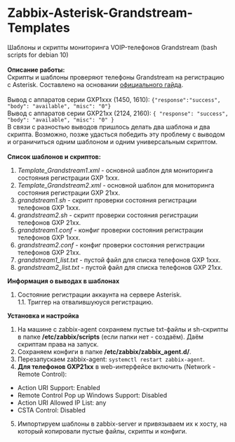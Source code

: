 # Zabbix-Asterisk-Grandstream-Templates
Шаблоны и скрипты мониторинга VOIP-телефонов Grandstream (bash scripts for debian 10)<br>
<br>
**Описание работы:**<br>
Скрипты и шаблоны проверяют телефоны Grandstream на регистрацию с Asterisk. Составлено на основании [официального гайда](http://www.grandstream.com/sites/default/files/Resources/CTI_Guide.pdf).<br>
<br>
Вывод с аппаратов серии GXP1xxx (1450, 1610): `{"response":"success", "body": "available", "misc": "0"}`<br>
Вывод с аппаратов серии GXP21xx (2124, 2160): `{ "response": "success", "body": "available", "misc": "0" }`<br>
В связи с разностью выводов пришлось делать два шаблона и два скрипта. Возможно, позже удасться победить эту проблему с выводом и ограничиться одним шаблоном и одним универсальным скриптом.<br>
<br>
**Список шаблонов и скриптов:**
1. *Template_Grandstream1.xml* - основной шаблон для мониторинга состояния регистрации GXP 1xxx.<br>
2. *Template_Grandstream2.xml* - основной шаблон для мониторинга состояния регистрации GXP 21xx.<br>
3. *grandstream1.sh* - скрипт проверки состояния регистрации телефонов GXP 1xxx.<br>
4. *grandstream2.sh* - скрипт проверки состояния регистрации телефонов GXP 21xx.<br>
5. *grandstream1.conf* - конфиг проверки состояния регистрации телефонов GXP 1xxx.<br>
6. *grandstream2.conf* - конфиг проверки состояния регистрации телефонов GXP 21xx.<br>
7. *grandstream1_list.txt* - пустой файл для списка телефонов GXP 1xxx.<br>
8. *grandstream2_list.txt* - пустой файл для списка телефонов GXP 21xx.<br>

**Информация о выводах в шаблонах**
1. Состояние регистрации аккаунта на сервере Asterisk.<br>
1.1. Триггер на отвалившуюуся регистрацию.

**Установка и настройка**
1. На машине с zabbix-agent сохраняем пустые txt-файлы и sh-скрипты в папке **/etc/zabbix/scripts** (если папки нет - создаём). Даём скриптам права на запуск.
2. Сохраняем конфиги в папке **/etc/zabbix/zabbix_agent.d/**.
3. Перезапускаем zabbix-agent: `systemctl restart zabbix-agent`.
4. **Для телефонов GXP21xx** в web-интерфейсе включить (Network - Remote Control):<br>
- Action URI Support: Enabled<br>
- Remote Control Pop up Windows Support: Disabled<br>
- Action URI Allowed IP List: any<br>
- CSTA Control: Disabled<br>
5. Импортируем шаблоны в zabbix-server и привязываем их к хосту, на который копировали пустые файлы, скрипты и конфиги.